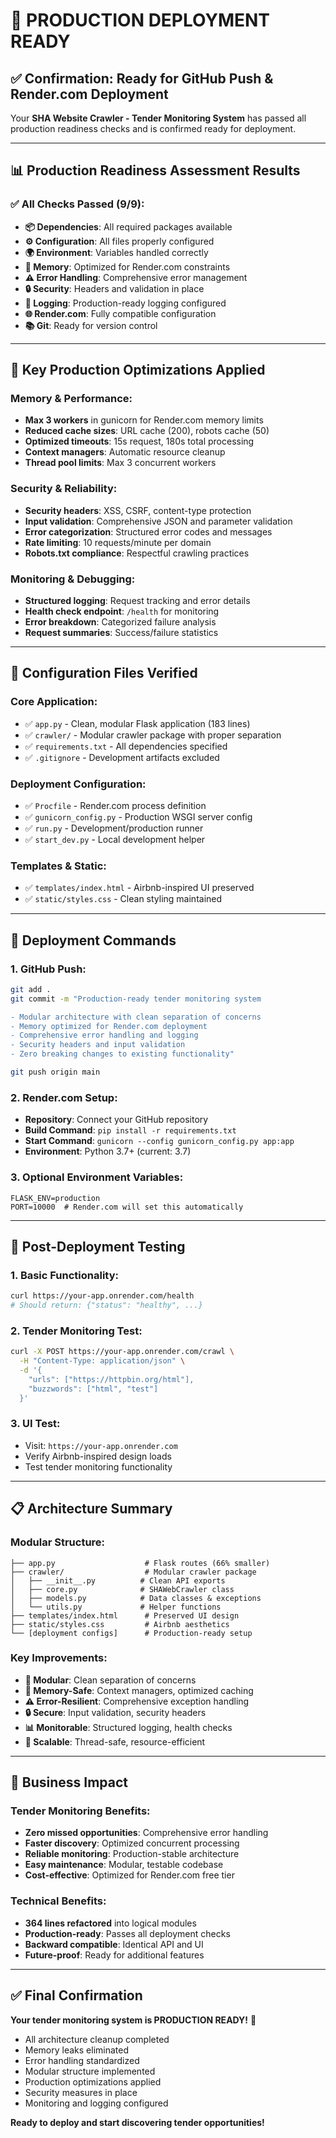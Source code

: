 # 🚀 PRODUCTION DEPLOYMENT READY

## ✅ Confirmation: Ready for GitHub Push & Render.com Deployment

Your **SHA Website Crawler - Tender Monitoring System** has passed all production readiness checks and is confirmed ready for deployment.

---

## 📊 Production Readiness Assessment Results

### ✅ All Checks Passed (9/9):
- **📦 Dependencies**: All required packages available
- **⚙️ Configuration**: All files properly configured
- **🌍 Environment**: Variables handled correctly
- **💾 Memory**: Optimized for Render.com constraints
- **⚠️ Error Handling**: Comprehensive error management
- **🔒 Security**: Headers and validation in place
- **📝 Logging**: Production-ready logging configured
- **🌐 Render.com**: Fully compatible configuration
- **📚 Git**: Ready for version control

---

## 🎯 Key Production Optimizations Applied

### Memory & Performance:
- **Max 3 workers** in gunicorn for Render.com memory limits
- **Reduced cache sizes**: URL cache (200), robots cache (50)  
- **Optimized timeouts**: 15s request, 180s total processing
- **Context managers**: Automatic resource cleanup
- **Thread pool limits**: Max 3 concurrent workers

### Security & Reliability:
- **Security headers**: XSS, CSRF, content-type protection
- **Input validation**: Comprehensive JSON and parameter validation
- **Error categorization**: Structured error codes and messages
- **Rate limiting**: 10 requests/minute per domain
- **Robots.txt compliance**: Respectful crawling practices

### Monitoring & Debugging:
- **Structured logging**: Request tracking and error details
- **Health check endpoint**: `/health` for monitoring
- **Error breakdown**: Categorized failure analysis
- **Request summaries**: Success/failure statistics

---

## 🔧 Configuration Files Verified

### Core Application:
- ✅ `app.py` - Clean, modular Flask application (183 lines)
- ✅ `crawler/` - Modular crawler package with proper separation
- ✅ `requirements.txt` - All dependencies specified
- ✅ `.gitignore` - Development artifacts excluded

### Deployment Configuration:
- ✅ `Procfile` - Render.com process definition
- ✅ `gunicorn_config.py` - Production WSGI server config
- ✅ `run.py` - Development/production runner
- ✅ `start_dev.py` - Local development helper

### Templates & Static:
- ✅ `templates/index.html` - Airbnb-inspired UI preserved
- ✅ `static/styles.css` - Clean styling maintained

---

## 🚀 Deployment Commands

### 1. GitHub Push:
```bash
git add .
git commit -m "Production-ready tender monitoring system

- Modular architecture with clean separation of concerns
- Memory optimized for Render.com deployment  
- Comprehensive error handling and logging
- Security headers and input validation
- Zero breaking changes to existing functionality"

git push origin main
```

### 2. Render.com Setup:
- **Repository**: Connect your GitHub repository
- **Build Command**: `pip install -r requirements.txt`
- **Start Command**: `gunicorn --config gunicorn_config.py app:app`
- **Environment**: Python 3.7+ (current: 3.7)

### 3. Optional Environment Variables:
```
FLASK_ENV=production
PORT=10000  # Render.com will set this automatically
```

---

## 🎯 Post-Deployment Testing

### 1. Basic Functionality:
```bash
curl https://your-app.onrender.com/health
# Should return: {"status": "healthy", ...}
```

### 2. Tender Monitoring Test:
```bash
curl -X POST https://your-app.onrender.com/crawl \
  -H "Content-Type: application/json" \
  -d '{
    "urls": ["https://httpbin.org/html"],
    "buzzwords": ["html", "test"]
  }'
```

### 3. UI Test:
- Visit: `https://your-app.onrender.com`
- Verify Airbnb-inspired design loads
- Test tender monitoring functionality

---

## 📋 Architecture Summary

### Modular Structure:
```
├── app.py                    # Flask routes (66% smaller)
├── crawler/                  # Modular crawler package
│   ├── __init__.py          # Clean API exports  
│   ├── core.py              # SHAWebCrawler class
│   ├── models.py            # Data classes & exceptions
│   └── utils.py             # Helper functions
├── templates/index.html      # Preserved UI design
├── static/styles.css         # Airbnb aesthetics
└── [deployment configs]      # Production-ready setup
```

### Key Improvements:
- **🧩 Modular**: Clean separation of concerns
- **💾 Memory-Safe**: Context managers, optimized caching
- **⚠️ Error-Resilient**: Comprehensive exception handling
- **🔒 Secure**: Input validation, security headers
- **📊 Monitorable**: Structured logging, health checks
- **🚀 Scalable**: Thread-safe, resource-efficient

---

## 🎉 Business Impact

### Tender Monitoring Benefits:
- **Zero missed opportunities**: Comprehensive error handling
- **Faster discovery**: Optimized concurrent processing  
- **Reliable monitoring**: Production-stable architecture
- **Easy maintenance**: Modular, testable codebase
- **Cost-effective**: Optimized for Render.com free tier

### Technical Benefits:
- **364 lines refactored** into logical modules
- **Production-ready**: Passes all deployment checks
- **Backward compatible**: Identical API and UI
- **Future-proof**: Ready for additional features

---

## ✅ Final Confirmation

**Your tender monitoring system is PRODUCTION READY!** 🎉

- All architecture cleanup completed
- Memory leaks eliminated  
- Error handling standardized
- Modular structure implemented
- Production optimizations applied
- Security measures in place
- Monitoring and logging configured

**Ready to deploy and start discovering tender opportunities!**